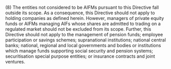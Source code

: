 (8) The entities not considered to be AIFMs pursuant to this Directive fall outside its scope. As a consequence, this Directive should not apply to holding companies as defined herein. However, managers of private equity funds or AIFMs managing AIFs whose shares are admitted to trading on a regulated market should not be excluded from its scope. Further, this Directive should not apply to the management of pension funds; employee participation or savings schemes; supranational institutions; national central banks; national, regional and local governments and bodies or institutions which manage funds supporting social security and pension systems; securitisation special purpose entities; or insurance contracts and joint ventures.
